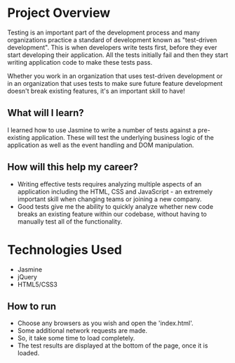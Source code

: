 # Project Overview


Testing is an important part of the development process and many organizations practice a standard of development known as "test-driven development". This is when developers write tests first, before they ever start developing their application. All the tests initially fail and then they start writing application code to make these tests pass.

Whether you work in an organization that uses test-driven development or in an organization that uses tests to make sure future feature development doesn't break existing features, it's an important skill to have!


## What will I learn?

I learned how to use Jasmine to write a number of tests against a pre-existing application. These will test the underlying business logic of the application as well as the event handling and DOM manipulation.


## How will this help my career?

* Writing effective tests requires analyzing multiple aspects of an application including the HTML, CSS and JavaScript - an extremely important skill when changing teams or joining a new company.
* Good tests give me the ability to quickly analyze whether new code breaks an existing feature within our codebase, without having to manually test all of the functionality.


#  Technologies Used

- Jasmine
- jQuery
- HTML5/CSS3


## How to run

* Choose any browsers as you wish and open the 'index.html'.
* Some additional network requests are made.
* So, it take some time to load completely.
* The test results are displayed at the bottom of the page, once it is loaded.


